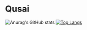 # Qusai
![Anurag's GitHub stats](https://github-readme-stats.vercel.app/api?username=anuraghazra&count_private=true&show_icons=true&theme=radical)
[![Top Langs](https://github-readme-stats.vercel.app/api/top-langs/?username=qusaiqishta)](https://github.com/qusaiqishta/github-readme-stats)



